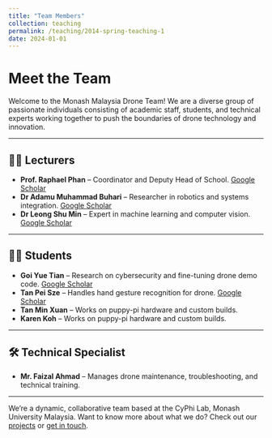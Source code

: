 ```yaml
---
title: "Team Members"
collection: teaching
permalink: /teaching/2014-spring-teaching-1
date: 2024-01-01
---
```


# Meet the Team

Welcome to the Monash Malaysia Drone Team! We are a diverse group of passionate individuals consisting of academic staff, students, and technical experts working together to push the boundaries of drone technology and innovation.

---

## 👩‍🏫 Lecturers

- **Prof. Raphael Phan** – Coordinator and Deputy Head of School. [Google Scholar](https://scholar.google.com/citations?user=EXAMPLE1)
- **Dr Adamu Muhammad Buhari** – Researcher in robotics and systems integration. [Google Scholar](https://scholar.google.com/citations?user=EXAMPLE1)
- **Dr Leong Shu Min** – Expert in machine learning and computer vision. [Google Scholar](https://scholar.google.com/citations?user=EXAMPLE1)

---

## 👨‍🎓 Students

- **Goi Yue Tian** – Research on cybersecurity and fine-tuning drone demo code. [Google Scholar](https://scholar.google.com/citations?user=EXAMPLE1)
- **Tan Pei Sze** – Handles hand gesture recognition for drone. [Google Scholar](https://scholar.google.com/citations?user=EXAMPLE1)
- **Tan Min Xuan** – Works on puppy-pi hardware and custom builds.
- **Karen Koh** – Works on puppy-pi hardware and custom builds.

---

## 🛠️ Technical Specialist

- **Mr. Faizal Ahmad** – Manages drone maintenance, troubleshooting, and technical training.

---

We’re a dynamic, collaborative team based at the CyPhi Lab, Monash University Malaysia. Want to know more about what we do? Check out our [projects](/portfolio) or [get in touch](/contact).
